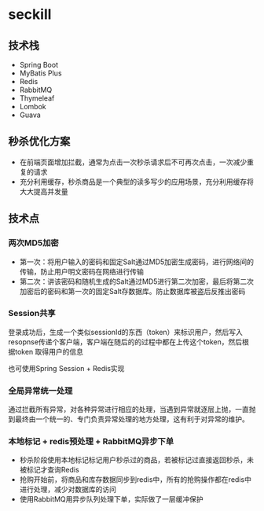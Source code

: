 # seckill

## 技术栈
* Spring Boot
* MyBatis Plus
* Redis
* RabbitMQ
* Thymeleaf
* Lombok
* Guava

## 秒杀优化方案
* 在前端页面增加拦截，通常为点击一次秒杀请求后不可再次点击，一次减少重复的请求
* 充分利用缓存，秒杀商品是一个典型的读多写少的应用场景，充分利用缓存将大大提高并发量

## 技术点
### 两次MD5加密
* 第一次：将用户输入的密码和固定Salt通过MD5加密生成密码，进行网络间的传输，防止用户明文密码在网络进行传输
* 第二次：讲该密码和随机生成的Salt通过MD5进行第二次加密，最后将第二次加密后的密码和第一次的固定Salt存数据库。防止数据库被盗后反推出密码

### Session共享
登录成功后，生成一个类似sessionId的东西（token）来标识用户，然后写入resopnse传递个客户端，客户端在随后的的过程中都在上传这个token，然后根据token 取得用户的信息

也可使用Spring Session + Redis实现

### 全局异常统一处理
通过拦截所有异常，对各种异常进行相应的处理，当遇到异常就逐层上抛，一直抛到最终由一个统一的、专门负责异常处理的地方处理，这有利于对异常的维护。

### 本地标记 + redis预处理 + RabbitMQ异步下单
* 秒杀阶段使用本地标记标记用户秒杀过的商品，若被标记过直接返回秒杀，未被标记才查询Redis
* 抢购开始前，将商品和库存数据同步到redis中，所有的抢购操作都在redis中进行处理，减少对数据库的访问
* 使用RabbitMQ用异步队列处理下单，实际做了一层缓冲保护

